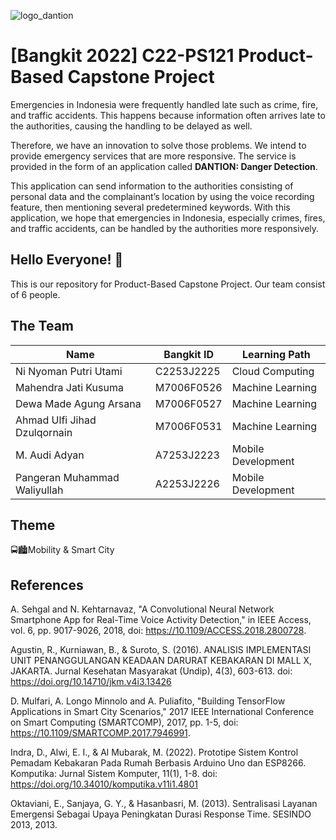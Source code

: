 ![logo_dantion](https://user-images.githubusercontent.com/103911439/172003339-19fab229-ba5a-46df-bb95-73601f26a0ac.svg)
# **[Bangkit 2022] C22-PS121 Product-Based Capstone Project**
Emergencies in Indonesia were frequently handled late such as crime, fire, and traffic accidents. This happens because information often arrives late to the authorities, causing the handling to be delayed as well. 

Therefore, we have an innovation to solve those problems. We intend to provide emergency services that are more responsive. The service is provided in the form of an application called **DANTION: Danger Detection**. 

This application can send information to the authorities consisting of personal data and the complainant’s location by using the voice recording feature, then mentioning several predetermined keywords. With this application, we hope that emergencies in Indonesia, especially crimes, fires, and traffic accidents, can be handled by the authorities more responsively.

## Hello Everyone! 👋
This is our repository for Product-Based Capstone Project.
Our team consist of 6 people.

## The Team
<center>
 
|**Name**|**Bangkit ID**|**Learning Path**|
|--------|--------------|-----------------|
|Ni Nyoman Putri Utami |	C2253J2225	| Cloud Computing |
|Mahendra Jati Kusuma |	M7006F0526 |	Machine Learning |
|Dewa Made Agung Arsana |	M7006F0527 |	Machine Learning |
|Ahmad Ulfi Jihad Dzulqornain |	M7006F0531 |	Machine Learning |
|M. Audi Adyan |	A7253J2223 |	Mobile Development |
|Pangeran Muhammad Waliyullah |	A2253J2226 |	Mobile Development |

</center>
  
## Theme
🚍🏙️Mobility & Smart City

## References
A. Sehgal and N. Kehtarnavaz, "A Convolutional Neural Network Smartphone App for Real-Time Voice Activity Detection," in IEEE Access, vol. 6, pp. 9017-9026, 2018, doi: https://10.1109/ACCESS.2018.2800728.

Agustin, R., Kurniawan, B., & Suroto, S. (2016). ANALISIS IMPLEMENTASI UNIT PENANGGULANGAN KEADAAN DARURAT KEBAKARAN DI MALL X, JAKARTA. Jurnal Kesehatan Masyarakat (Undip), 4(3), 603-613. doi: https://doi.org/10.14710/jkm.v4i3.13426

D. Mulfari, A. Longo Minnolo and A. Puliafito, "Building TensorFlow Applications in Smart City Scenarios," 2017 IEEE International Conference on Smart Computing (SMARTCOMP), 2017, pp. 1-5, doi: https://10.1109/SMARTCOMP.2017.7946991.

Indra, D., Alwi, E. I., & Al Mubarak, M. (2022). Prototipe Sistem Kontrol Pemadam Kebakaran Pada Rumah Berbasis Arduino Uno dan ESP8266. Komputika: Jurnal Sistem Komputer, 11(1), 1-8. doi: https://doi.org/10.34010/komputika.v11i1.4801 

Oktaviani, E., Sanjaya, G. Y., & Hasanbasri, M. (2013). Sentralisasi Layanan Emergensi Sebagai Upaya Peningkatan Durasi Response Time. SESINDO 2013, 2013.
